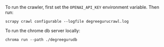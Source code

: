 To run the crawler, first set the `OPENAI_API_KEY` environment variable. Then run:
```
scrapy crawl configurable --logfile degreegurucrawl.log
```

To run the chrome db server locally:

```
chroma run --path ./degreegurudb
```